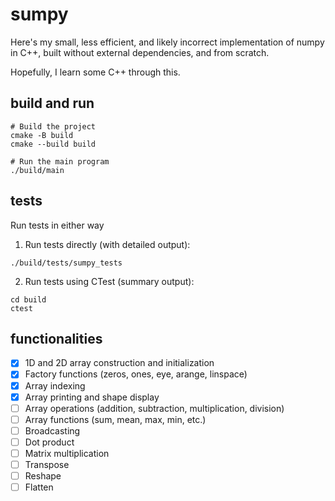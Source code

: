 # sumpy

Here's my small, less efficient, and likely incorrect implementation of numpy in C++, built without external dependencies, and from scratch.

Hopefully, I learn some C++ through this.

## build and run

```shell
# Build the project
cmake -B build
cmake --build build

# Run the main program
./build/main
```

## tests

Run tests in either way

1. Run tests directly (with detailed output):
```shell
./build/tests/sumpy_tests
```

2. Run tests using CTest (summary output):
```shell
cd build
ctest
```

## functionalities

- [x] 1D and 2D array construction and initialization
- [x] Factory functions (zeros, ones, eye, arange, linspace)
- [x] Array indexing
- [x] Array printing and shape display
- [ ] Array operations (addition, subtraction, multiplication, division)
- [ ] Array functions (sum, mean, max, min, etc.)
- [ ] Broadcasting
- [ ] Dot product
- [ ] Matrix multiplication
- [ ] Transpose
- [ ] Reshape
- [ ] Flatten
